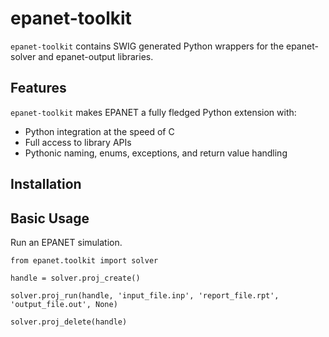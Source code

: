 # epanet-toolkit

`epanet-toolkit` contains SWIG generated Python wrappers for the epanet-solver and epanet-output libraries.


## Features

`epanet-toolkit` makes EPANET a fully fledged Python extension with:  

 - Python integration at the speed of C
 - Full access to library APIs
 - Pythonic naming, enums, exceptions, and return value handling


## Installation


## Basic Usage

Run an EPANET simulation.
```
from epanet.toolkit import solver

handle = solver.proj_create()

solver.proj_run(handle, 'input_file.inp', 'report_file.rpt', 'output_file.out', None)

solver.proj_delete(handle)
```
